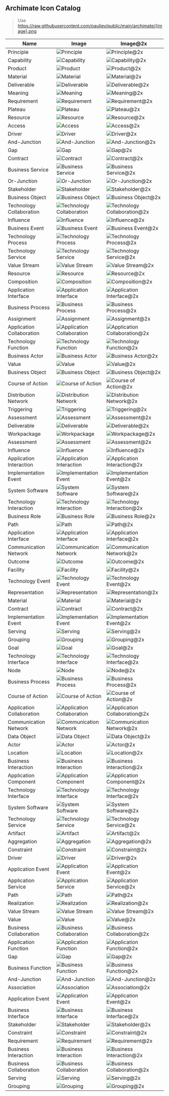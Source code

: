 ## Archimate Icon Catalog

> Use https://raw.githubusercontent.com/pauliev/public/main/archimate/{image}.png

| Name                | Image                  | Image@2x                    |
|---------------------|------------------------|----------------------------|
| Principle           | ![Principle](./principle.png) | ![Principle@2x](./principle@2x.png) |
| Capability          | ![Capability](./capability.png) | ![Capability@2x](./capability@2x.png) |
| Product             | ![Product](./product.png) | ![Product@2x](./product@2x.png) |
| Material            | ![Material](./material.png) | ![Material@2x](./material@2x.png) |
| Deliverable         | ![Deliverable](./deliverable.png) | ![Deliverable@2x](./deliverable@2x.png) |
| Meaning             | ![Meaning](./meaning.png) | ![Meaning@2x](./meaning@2x.png) |
| Requirement         | ![Requirement](./requirement.png) | ![Requirement@2x](./requirement@2x.png) |
| Plateau             | ![Plateau](./plateau.png) | ![Plateau@2x](./plateau@2x.png) |
| Resource            | ![Resource](./resource.png) | ![Resource@2x](./resource@2x.png) |
| Access              | ![Access](./access.png) | ![Access@2x](./access@2x.png) |
| Driver              | ![Driver](./driver.png) | ![Driver@2x](./driver@2x.png) |
| And-Junction        | ![And-Junction](./and-junction.png) | ![And-Junction@2x](./and-junction@2x.png) |
| Gap                 | ![Gap](./gap.png) | ![Gap@2x](./gap@2x.png) |
| Contract            | ![Contract](./contract.png) | ![Contract@2x](./contract@2x.png) |
| Business Service    | ![Business Service](./business-service.png) | ![Business Service@2x](./business-service@2x.png) |
| Or-Junction         | ![Or-Junction](./or-junction.png) | ![Or-Junction@2x](./or-junction@2x.png) |
| Stakeholder         | ![Stakeholder](./stakeholder.png) | ![Stakeholder@2x](./stakeholder@2x.png) |
| Business Object     | ![Business Object](./business-object.png) | ![Business Object@2x](./business-object@2x.png) |
| Technology Collaboration | ![Technology Collaboration](./technology-collaboration.png) | ![Technology Collaboration@2x](./technology-collaboration@2x.png) |
| Influence           | ![Influence](./influence.png) | ![Influence@2x](./influence@2x.png) |
| Business Event           | ![Business Event](./business-event.png) | ![Business Event@2x](./business-event@2x.png)     |
| Technology Process       | ![Technology Process](./technology-process.png) | ![Technology Process@2x](./technology-process@2x.png) |
| Technology Service       | ![Technology Service](./technology-service.png) | ![Technology Service@2x](./technology-service@2x.png) |
| Value Stream             | ![Value Stream](./value-stream.png) | ![Value Stream@2x](./value-stream@2x.png)         |
| Resource                 | ![Resource](./resource.png) | ![Resource@2x](./resource@2x.png)                 |
| Composition              | ![Composition](./composition.png) | ![Composition@2x](./composition@2x.png)           |
| Application Interface    | ![Application Interface](./application-interface.png) | ![Application Interface@2x](./application-interface@2x.png) |
| Business Process         | ![Business Process](./business-process.png) | ![Business Process@2x](./business-process@2x.png) |
| Assignment               | ![Assignment](./assignment.png) | ![Assignment@2x](./assignment@2x.png)             |
| Application Collaboration| ![Application Collaboration](./application-collaboration.png) | ![Application Collaboration@2x](./application-collaboration@2x.png) |
| Technology Function      | ![Technology Function](./technology-function.png) | ![Technology Function@2x](./technology-function@2x.png) |
| Business Actor           | ![Business Actor](./business-actor.png) | ![Business Actor@2x](./business-actor@2x.png)     |
| Value                    | ![Value](./value.png) | ![Value@2x](./value@2x.png)                         |
| Business Object          | ![Business Object](./business-object.png) | ![Business Object@2x](./business-object@2x.png)   |
| Course of Action         | ![Course of Action](./course-of-action.png) | ![Course of Action@2x](./course-of-action@2x.png) |
| Distribution Network     | ![Distribution Network](./distribution-network.png) | ![Distribution Network@2x](./distribution-network@2x.png) |
| Triggering               | ![Triggering](./triggering.png) | ![Triggering@2x](./triggering@2x.png)             |
| Assessment               | ![Assessment](./assessment.png) | ![Assessment@2x](./assessment@2x.png)             |
| Deliverable              | ![Deliverable](./deliverable.png) | ![Deliverable@2x](./deliverable@2x.png)           |
| Workpackage              | ![Workpackage](./workpackage.png) | ![Workpackage@2x](./workpackage@2x.png)           |
| Assessment                  | ![Assessment](./assessment.png)               | ![Assessment@2x](./assessment@2x.png)                 |
| Influence                   | ![Influence](./influence.png)                 | ![Influence@2x](./influence@2x.png)                   |
| Application Interaction     | ![Application Interaction](./application-interaction.png) | ![Application Interaction@2x](./application-interaction@2x.png) |
| Implementation Event        | ![Implementation Event](./implementation-event.png) | ![Implementation Event@2x](./implementation-event@2x.png) |
| System Software             | ![System Software](./system-software.png)     | ![System Software@2x](./system-software@2x.png)       |
| Technology Interaction      | ![Technology Interaction](./technology-interaction.png) | ![Technology Interaction@2x](./technology-interaction@2x.png) |
| Business Role               | ![Business Role](./business-role.png)         | ![Business Role@2x](./business-role@2x.png)           |
| Path                        | ![Path](./path.png)                           | ![Path@2x](./path@2x.png)                             |
| Application Interface       | ![Application Interface](./application-interface.png) | ![Application Interface@2x](./application-interface@2x.png) |
| Communication Network       | ![Communication Network](./communication-network.png) | ![Communication Network@2x](./communication-network@2x.png) |
| Outcome                     | ![Outcome](./outcome.png)                     | ![Outcome@2x](./outcome@2x.png)                       |
| Facility                    | ![Facility](./facility.png)                   | ![Facility@2x](./facility@2x.png)                     |
| Technology Event            | ![Technology Event](./technology-event.png)   | ![Technology Event@2x](./technology-event@2x.png)     |
| Representation              | ![Representation](./representation.png)       | ![Representation@2x](./representation@2x.png)         |
| Material                    | ![Material](./material.png)                   | ![Material@2x](./material@2x.png)                     |
| Contract                    | ![Contract](./contract.png)                   | ![Contract@2x](./contract@2x.png)                     |
| Implementation Event        | ![Implementation Event](./implementation-event.png) | ![Implementation Event@2x](./implementation-event@2x.png) |
| Serving                     | ![Serving](./serving.png)                     | ![Serving@2x](./serving@2x.png)                       |
| Grouping                    | ![Grouping](./grouping.png)                   | ![Grouping@2x](./grouping@2x.png)                     |
| Goal                        | ![Goal](./goal.png)                           | ![Goal@2x](./goal@2x.png)                             |
| Technology Interface        | ![Technology Interface](./technology-interface.png) | ![Technology Interface@2x](./technology-interface@2x.png) |
| Node                        | ![Node](./node.png)                           | ![Node@2x](./node@2x.png)                             |
| Business Process            | ![Business Process](./business-process.png)   | ![Business Process@2x](./business-process@2x.png)     |
| Course of Action            | ![Course of Action](./course-of-action.png)   | ![Course of Action@2x](./course-of-action@2x.png)     |
| Application Collaboration   | ![Application Collaboration](./application-collaboration.png) | ![Application Collaboration@2x](./application-collaboration@2x.png) |
| Communication Network       | ![Communication Network](./communication-network.png) | ![Communication Network@2x](./communication-network@2x.png) |
| Data Object                 | ![Data Object](./data-object.png)             | ![Data Object@2x](./data-object@2x.png)               |
| Actor                       | ![Actor](./actor.png)                         | ![Actor@2x](./actor@2x.png)                           |
| Location                    | ![Location](./location.png)                   | ![Location@2x](./location@2x.png)                     |
| Business Interaction        | ![Business Interaction](./business-interaction.png) | ![Business Interaction@2x](./business-interaction@2x.png) |
| Application Component       | ![Application Component](./application-component.png) | ![Application Component@2x](./application-component@2x.png) |
| Technology Interface        | ![Technology Interface](./technology-interface.png) | ![Technology Interface@2x](./technology-interface@2x.png) |
| System Software             | ![System Software](./system-software.png)    | ![System Software@2x](./system-software@2x.png)         |
| Technology Service          | ![Technology Service](./technology-service.png) | ![Technology Service@2x](./technology-service@2x.png)   |
| Artifact                    | ![Artifact](./artifact.png)                  | ![Artifact@2x](./artifact@2x.png)                       |
| Aggregation                 | ![Aggregation](./aggregation.png)            | ![Aggregation@2x](./aggregation@2x.png)                 |
| Constraint                  | ![Constraint](./constraint.png)              | ![Constraint@2x](./constraint@2x.png)                   |
| Driver                      | ![Driver](./driver.png)                      | ![Driver@2x](./driver@2x.png)                           |
| Application Event           | ![Application Event](./application-event.png) | ![Application Event@2x](./application-event@2x.png)     |
| Application Service         | ![Application Service](./application-service.png) | ![Application Service@2x](./application-service@2x.png) |
| Path                        | ![Path](./path.png)                          | ![Path@2x](./path@2x.png)                               |
| Realization                 | ![Realization](./realization.png)            | ![Realization@2x](./realization@2x.png)                 |
| Value Stream                | ![Value Stream](./value-stream.png)          | ![Value Stream@2x](./value-stream@2x.png)               |
| Value                       | ![Value](./value.png)                        | ![Value@2x](./value@2x.png)                             |
| Business Collaboration      | ![Business Collaboration](./business-collaboration.png) | ![Business Collaboration@2x](./business-collaboration@2x.png) |
| Application Function        | ![Application Function](./application-function.png) | ![Application Function@2x](./application-function@2x.png) |
| Gap                         | ![Gap](./gap.png)                            | ![Gap@2x](./gap@2x.png)                                 |
| Business Function           | ![Business Function](./business-function.png) | ![Business Function@2x](./business-function@2x.png)     |
| And-Junction                | ![And-Junction](./and-junction.png)          | ![And-Junction@2x](./and-junction@2x.png)               |
| Association                 | ![Association](./association.png)            | ![Association@2x](./association@2x.png)                 |
| Application Event           | ![Application Event](./application-event.png) | ![Application Event@2x](./application-event@2x.png)     |
| Business Interface          | ![Business Interface](./business-interface.png) | ![Business Interface@2x](./business-interface@2x.png) |
| Stakeholder                 | ![Stakeholder](./stakeholder.png)            | ![Stakeholder@2x](./stakeholder@2x.png)                 |
| Constraint                  | ![Constraint](./constraint.png)              | ![Constraint@2x](./constraint@2x.png)                   |
| Requirement                 | ![Requirement](./requirement.png)            | ![Requirement@2x](./requirement@2x.png)                 |
| Business Interaction        | ![Business Interaction](./business-interaction.png) | ![Business Interaction@2x](./business-interaction@2x.png) |
| Business Collaboration      | ![Business Collaboration](./business-collaboration.png) | ![Business Collaboration@2x](./business-collaboration@2x.png) |
| Serving                     | ![Serving](./serving.png)                    | ![Serving@2x](./serving@2x.png)                         |
| Grouping                    | ![Grouping](./grouping.png)                  | ![Grouping@2x](./grouping@2x.png)                       |

